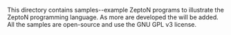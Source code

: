 This directory contains samples--example ZeptoN programs to illustrate the ZeptoN programming language. As more are developed the will be added. All the samples are open-source and use the GNU GPL v3 license.
